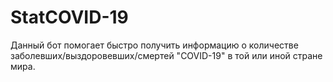 # StatCOVID-19

Данный бот помогает быстро получить информацию о количестве заболевших/выздоровевших/смертей "COVID-19" в той или иной стране мира.

